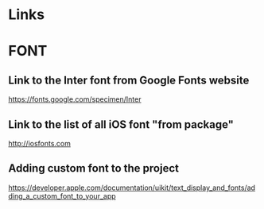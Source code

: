 #  Links 


# FONT
## Link to the Inter font from Google Fonts website
https://fonts.google.com/specimen/Inter

## Link to the list of all iOS font "from package"
http://iosfonts.com

## Adding custom font to the project
https://developer.apple.com/documentation/uikit/text_display_and_fonts/adding_a_custom_font_to_your_app

